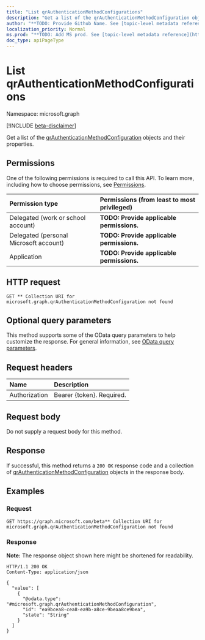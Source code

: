 ```yaml
---
title: "List qrAuthenticationMethodConfigurations"
description: "Get a list of the qrAuthenticationMethodConfiguration objects and their properties."
author: "**TODO: Provide Github Name. See [topic-level metadata reference](https://msgo.azurewebsites.net/add/document/guidelines/metadata.html#topic-level-metadata)**"
localization_priority: Normal
ms.prod: "**TODO: Add MS prod. See [topic-level metadata reference](https://msgo.azurewebsites.net/add/document/guidelines/metadata.html#topic-level-metadata)**"
doc_type: apiPageType
---
```


# List qrAuthenticationMethodConfigurations
Namespace: microsoft.graph

[!INCLUDE [beta-disclaimer](../../includes/beta-disclaimer.md)]

Get a list of the [qrAuthenticationMethodConfiguration](../resources/qrauthenticationmethodconfiguration.md) objects and their properties.

## Permissions
One of the following permissions is required to call this API. To learn more, including how to choose permissions, see [Permissions](/graph/permissions-reference).

|Permission type|Permissions (from least to most privileged)|
|:---|:---|
|Delegated (work or school account)|**TODO: Provide applicable permissions.**|
|Delegated (personal Microsoft account)|**TODO: Provide applicable permissions.**|
|Application|**TODO: Provide applicable permissions.**|

## HTTP request

<!-- {
  "blockType": "ignored"
}
-->
``` http
GET ** Collection URI for microsoft.graph.qrAuthenticationMethodConfiguration not found
```

## Optional query parameters
This method supports some of the OData query parameters to help customize the response. For general information, see [OData query parameters](/graph/query-parameters).

## Request headers
|Name|Description|
|:---|:---|
|Authorization|Bearer {token}. Required.|

## Request body
Do not supply a request body for this method.

## Response

If successful, this method returns a `200 OK` response code and a collection of [qrAuthenticationMethodConfiguration](../resources/qrauthenticationmethodconfiguration.md) objects in the response body.

## Examples

### Request
<!-- {
  "blockType": "request",
  "name": "list_qrauthenticationmethodconfiguration"
}
-->
``` http
GET https://graph.microsoft.com/beta** Collection URI for microsoft.graph.qrAuthenticationMethodConfiguration not found
```


### Response
**Note:** The response object shown here might be shortened for readability.
<!-- {
  "blockType": "response",
  "truncated": true,
  "@odata.type": "Collection(microsoft.graph.qrAuthenticationMethodConfiguration)"
}
-->
``` http
HTTP/1.1 200 OK
Content-Type: application/json

{
  "value": [
    {
      "@odata.type": "#microsoft.graph.qrAuthenticationMethodConfiguration",
      "id": "ea9bcea8-cea8-ea9b-a8ce-9beaa8ce9bea",
      "state": "String"
    }
  ]
}
```

